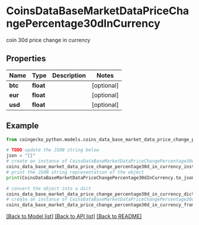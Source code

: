 # CoinsDataBaseMarketDataPriceChangePercentage30dInCurrency

coin 30d price change in currency

## Properties

Name | Type | Description | Notes
------------ | ------------- | ------------- | -------------
**btc** | **float** |  | [optional] 
**eur** | **float** |  | [optional] 
**usd** | **float** |  | [optional] 

## Example

```python
from coingecko_python.models.coins_data_base_market_data_price_change_percentage30d_in_currency import CoinsDataBaseMarketDataPriceChangePercentage30dInCurrency

# TODO update the JSON string below
json = "{}"
# create an instance of CoinsDataBaseMarketDataPriceChangePercentage30dInCurrency from a JSON string
coins_data_base_market_data_price_change_percentage30d_in_currency_instance = CoinsDataBaseMarketDataPriceChangePercentage30dInCurrency.from_json(json)
# print the JSON string representation of the object
print(CoinsDataBaseMarketDataPriceChangePercentage30dInCurrency.to_json())

# convert the object into a dict
coins_data_base_market_data_price_change_percentage30d_in_currency_dict = coins_data_base_market_data_price_change_percentage30d_in_currency_instance.to_dict()
# create an instance of CoinsDataBaseMarketDataPriceChangePercentage30dInCurrency from a dict
coins_data_base_market_data_price_change_percentage30d_in_currency_from_dict = CoinsDataBaseMarketDataPriceChangePercentage30dInCurrency.from_dict(coins_data_base_market_data_price_change_percentage30d_in_currency_dict)
```
[[Back to Model list]](../README.md#documentation-for-models) [[Back to API list]](../README.md#documentation-for-api-endpoints) [[Back to README]](../README.md)


